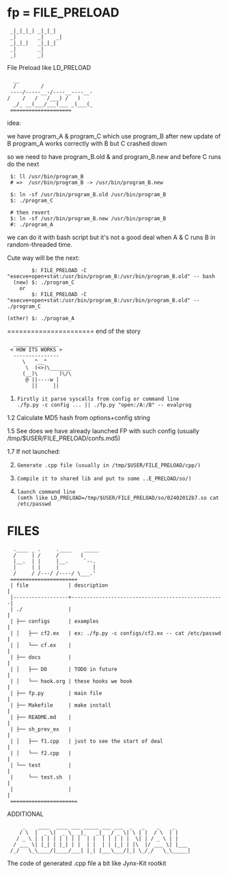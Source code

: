 fp = FILE_PRELOAD
==

     _|_|_|_| _|_|_|  
     _|       _|    _|
     _|_|_|   _|_|_|  
     _|       _|      
     _|       _|      
   
File Preload like LD_PRELOAD


	  __                    
	  /        /            
     ----/-----__-/----__----__-
	/    /   /   /___) /   )
      _/_ __(___/___(___ _(___(_
     ====================
idea:

 we have program_A & program_C  which use program_B
 after new update of B program_A works correctly with B but C crashed down

 so we need to have program_B.old & and program_B.new and before C runs do the next
   
     $: ll /usr/bin/program_B 
     # =>  /usr/bin/program_B -> /usr/bin/program_B.new

     $: ln -sf /usr/bin/program_B.old /usr/bin/program_B
     $: ./program_C

     # then revert
     $: ln -sf /usr/bin/program_B.new /usr/bin/program_B
     #: ./program_A

we can do it with bash script but it's not a good deal when A & C runs B in random-threaded time.

Cute way will be the next:

            $: FILE_PRELOAD -C "execve+open+stat:/usr/bin/program_B:/usr/bin/program_B.old" -- bash
      (new) $: ./program_C
      	or
            $: FILE_PRELOAD -C "execve+open+stat:/usr/bin/program_B:/usr/bin/program_B.old" -- ./program_C
    
    (other) $: ./program_A   

 
======================
end of the story

      _______________ 
     < HOW ITS WORKS >
      --------------- 
	     \   ^__^
	      \  (<>)\_______
		 (__)\       )\/\
		  @ ||----w |
		    ||     ||

1.     Firstly it parse syscalls from config or command line
       ./fp.py -c config ... || ./fp.py "open:/A:/B" -- evalprog

1.2    Calculate MD5 hash from options+config string 

1.5    See does we have already launched FP with such config
       (usually /tmp/$USER/FILE_PRELOAD/confs.md5)

1.7    If not launched:

2.     Generate .cpp file (usually in /tmp/$USER/FILE_PRELOAD/cpp/)

3.     Compile it to shared lib and put to some ..E_PRELOAD/so/)

4.     launch command line
       (smth like LD_PRELOAD=/tmp/$USER/FILE_PRELOAD/so/02402012b7.so cat /etc/passwd

FILES
=======

      .____ _ .     .____    _____
      /     | /     /       (     
      |__.  | |     |__.     `--. 
      |     | |     |           | 
      /     / /---/ /----/ \___.' 
     ======================
     | file             | description                                      |
     |------------------+--------------------------------------------------|
     | ./               |                                                  |
     | ├── configs      | examples                                         |
     | │   ├── cf2.ex   | ex: ./fp.py -c configs/cf2.ex -- cat /etc/passwd |
     | │   └── cf.ex    |                                                  |
     | ├── docs         |                                                  |
     | │   ├── DO       | TODO in future                                   |
     | │   └── hook.org | these hooks we hook                              |
     | ├── fp.py        | main file                                        |
     | ├── Makefile     | make install                                     |
     | ├── README.md    |                                                  |
     | ├── sh_prev_ex   |                                                  |
     | │   ├── f1.cpp   | just to see the start of deal                    |
     | │   └── f2.cpp   |                                                  |
     | └── test         |                                                  |
     |     └── test.sh  |                                                  |
     |                  |                                                  |
     ======================

ADDITIONAL

         _    ____  ____ ___ _____ ___ ___  _   _    _    _     
        / \  |  _ \|  _ \_ _|_   _|_ _/ _ \| \ | |  / \  | |    
       / _ \ | | | | | | | |  | |  | | | | |  \| | / _ \ | |    
      / ___ \| |_| | |_| | |  | |  | | |_| | |\  |/ ___ \| |___ 
     /_/   \_\____/|____/___| |_| |___\___/|_| \_/_/   \_\_____|


The code of generated .cpp file a bit like Jynx-Kit rootkit
